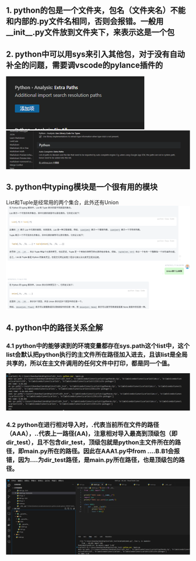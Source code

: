## 1. **python的包是一个文件夹，包名（文件夹名）不能和内部的.py文件名相同，否则会报错。一般用__init__.py文件放到文件夹下，来表示这是一个包**

## 2. **python中可以用sys来引入其他包，对于没有自动补全的问题，需要调vscode的pylance插件的**

![](images/python的坑_image_1.png)![](images/python的坑_image_2.png)

## 3. python中typing模块是一个很有用的模块
List和Tuple是经常用的两个集合，此外还有Union
![python的坑_image_3.png](images/python的坑_image_3.png)

## 4. python中的路径关系全解

### 4.1 python中的能够读到的环境变量都存在sys.path这个list中，这个list会默认把python执行的主文件所在路径加入进去，且该list是全局共享的，所以在主文件调用的任何文件中打印，都是同一个值。
![](images/python的坑_image_4.png)

### 4.2 python在进行相对导入时，.代表当前所在文件的路径（AAA），..代表上一路径(AA)，注意相对导入最高到顶级包（即dir_test），且不包含dir_test，顶级包就是python主文件所在的路径，即main.py所在的路径。因此在AAA1.py中from ....B.B1会报错，因为....为dir_test路径，是main.py所在路径，也是顶级包的路径。

![](images/python的坑_image_5.png)